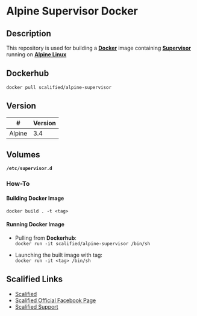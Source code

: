 # Alpine Supervisor Docker #

## Description

This repository is used for building a [**Docker**](https://www.docker.com) image containing [**Supervisor**](http://supervisord.org) running on [**Alpine Linux**](https://alpinelinux.org/)

## Dockerhub

`docker pull scalified/alpine-supervisor`

## Version

| #      | Version |
|--------|---------|
| Alpine | 3.4     |

## Volumes

**`/etc/supervisor.d`**

### How-To

#### Building Docker Image

`docker build . -t <tag>`

#### Running Docker Image

* Pulling from **Dockerhub**:  
  `docker run -it scalified/alpine-supervisor /bin/sh`

* Launching the built image with <tag> tag:  
  `docker run -it <tag> /bin/sh`

## Scalified Links

* [Scalified](http://www.scalified.com)
* [Scalified Official Facebook Page](https://www.facebook.com/scalified)
* <a href="mailto:info@scalified.com?subject=[Squash TM Docker Image]: Proposals And Suggestions">Scalified Support</a>
